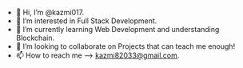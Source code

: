 - 👋 Hi, I’m @kazmi017.
- 👀 I’m interested in Full Stack Development.
- 🌱 I’m currently learning Web Development and understanding Blockchain.
- 💞️ I’m looking to collaborate on Projects that can teach me enough!
- 📫 How to reach me --> kazmi82033@gmail.com.

<!---
kazmi017/kazmi017 is a ✨ special ✨ repository because its `README.md` (this file) appears on your GitHub profile.
You can click the Preview link to take a look at your changes.
--->
